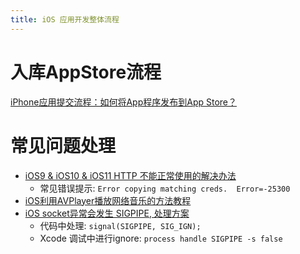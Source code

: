```yaml
---
title: iOS 应用开发整体流程
---
```


# 入库AppStore流程

[iPhone应用提交流程：如何将App程序发布到App Store？](http://blog.csdn.net/jwzbskywz/article/details/7730231)

# 常见问题处理

* [iOS9 & iOS10 & iOS11 HTTP 不能正常使用的解决办法](https://segmentfault.com/a/1190000002933776)
    * 常见错误提示: `Error copying matching creds.  Error=-25300`
* [iOS利用AVPlayer播放网络音乐的方法教程](https://m.jb51.net/article/114891.htm)
* [iOS socket异常会发生 SIGPIPE, 处理方案](https://blog.csdn.net/onlyou930/article/details/16116553)
    * 代码中处理: `signal(SIGPIPE, SIG_IGN);`
    * Xcode 调试中进行ignore: `process handle SIGPIPE -s false`
